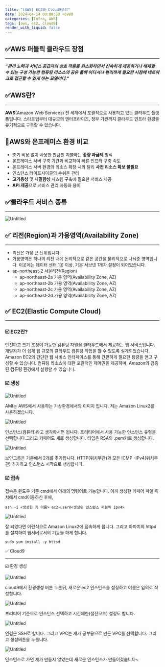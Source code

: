 ```yaml
---
title: "[AWS] EC2와 Cloud9생성"
date: 2024-04-14 00:00:00 +0900
categories: [Infra, AWS]
tags: [aws, ec2, cloud9]
render_with_liquid: false
---
```


## ✅AWS 퍼블릭 클라우드 장점

---

**_“관리 노력과 서비스 공급자의 상호 작용을 최소화하면서 신속하게 제공하거나 해제할 수 있는 구성 가능한 컴퓨팅 리소스의 공유 풀에 어디서나 편리하게 필요한 시점에 네트워크로 접근할 수 있게 하는 모델이다.”_**

## ✅AWS란?

---

**AWS**(Amazon Web Services) 전 세계에서 포괄적으로 사용하고 있는 클라우드 플랫폼입니다. 스타트업부터 대규모의 엔터프라이즈, 정부 기관까지 클라우드 인프라 환경을 유기적으로 구축할 수 있습니다.

## 📌AWS와 온프레미스 환경 비교

- 초기 비용 없이 사용한 만큼만 지불하는 **종량 과금제** 방식
- 온프레미스 서버 구축 기간과 비교하여 빠른 인프라 구축 속도
- 온프레미스 서버 환경의 리소스 확장 시와 달리 **사전 리소스 확보 불필요**
- 인스턴스 라이프사이클의 손쉬운 관리
- **고가용성** 및 **내결함성** 시스템 구축에 필요한 서비스 제공
- **API 제공**으로 서비스 관리 자동화 용이

## ✅클라우드 서비스 종류

---

![Untitled](/assets/img/Infra/AWS/ec2/1.png)

## ✅ 리전(Region)과 가용영역(Availability Zone)

---

- 리전은 가장 큰 단위입니다.
- 가용영역은 하나의 리전 내에 논리적으로 같은 공간을 물리적으로 나눠준 영역입니다. 이곳에는 데이터 센터 1곳 이상, 기본 서브넷 1개가 설정이 되어있습니다.
- ap-northeast-2 서울리전(Region)
  - ap-northeast-2a 가용 영역(Availabillity Zone, AZ)
  - ap-northeast-2b 가용 영역(Availabillity Zone, AZ)
  - ap-northeast-2c 가용 영역(Availabillity Zone, AZ)
  - ap-northeast-2d 가용 영역(Availabillity Zone, AZ)

## ✅ EC2(Elastic Compute Cloud)

---

### ☑️ EC2란?

안전하고 크기 조정이 가능한 컴퓨팅 자원을 클라우드에서 제공하는 웹 서비스입니다. 개발자가 더 쉽게 웹 규모의 클라우드 컴퓨팅 작업을 할 수 있도록 설계되었습니다. Amazon EC2의 간단한 웹 서비스 인터페이스를 통해 간편하게 필요한 용량을 얻고 구성할 수 있습니다. 컴퓨팅 리소스에 대한 포괄적인 제어권을 제공하며, Amazon의 검증된 컴퓨팅 환경에서 실행할 수 있습니다.

### ☑️ 생성

![Untitled](/assets/img/Infra/AWS/ec2/2.png)

AMI는 AWS에서 사용하는 가상환경에서의 이미지 입니다. 저는 Amazon Linux2를 사용하겠습니다.

![Untitled](/assets/img/Infra/AWS/ec2/3.png)

인스턴스(컴퓨터)라고 생각하시면 됩니다. 프리티어에서 사용 가능한 인스턴스 유형을 선택합니다.그리고 키페어도 새로 생성합니다. 타입은 RSA와 .pem키로 생성합니다.

![Untitled](/assets/img/Infra/AWS/ec2/4.png)

보안그룹은 기존에서 2개를 추가합니다. HTTP(위치무관)과 모든 ICMP -IPv4(위치무관) 추가하고 인스턴스 시작으로 생성합니다.

### ☑️ 접속

접속은 윈도우 기준 cmd에서 아래의 명령어로 가능합니다. 아까 생성한 키페어 파일 위치에서 cmd이동하신 후에,

`ssh -i <생성한 키 이름> ec2-user@<생성된 인스턴스 퍼블릭 ipv4>`

![Untitled](/assets/img/Infra/AWS/ec2/5.png)

잘 되었다면 이런식으로 Amazon Linux2에 접속하게 됩니다. 그리고 아파치의 httpd를 설치하여 웹서버로서의 기능을 하게 합니다.

`sudo yum install -y httpd`

✅ Cloud9

---

☑️ 환경 생성

![Untitled](/assets/img/Infra/AWS/ec2/6.png)

cloud9에서 환경생성 버튼 누른뒤, 새로운 ec2 인스턴스를 설정하고 이름은 임의로 작성합니다.

![Untitled](/assets/img/Infra/AWS/ec2/7.png)

프리티어 기준으로 인스턴스 선택하고 시간제한(절전모드) 설정도 합니다.

![Untitled](/assets/img/Infra/AWS/ec2/8.png)

연결은 SSH로 합니다. 그리고 VPC는 제가 공부용으로 만든 VPC를 선택합니다. 그리고 생성버튼을 누릅니다.

![Untitled](/assets/img/Infra/AWS/ec2/9.png)

인스턴스로 가면 제가 만들지 않았는데 새로운 인스턴스가 만들어졌습니다~
